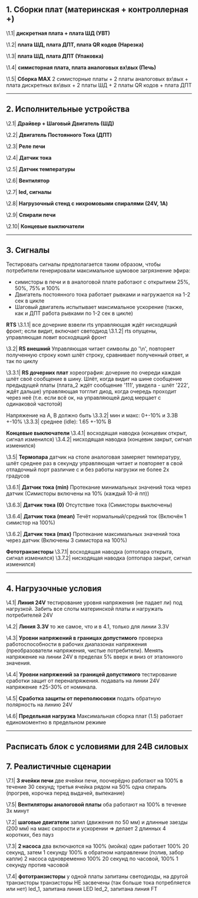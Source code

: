 ## 1. Сборки плат (материнская + контроллерная +)

\\1.1|
**дискретная плата + плата ШД (УВТ)**

\\1.2|
**плата ШД, плата ДПТ, плата QR кодов (Нарезка)**

\\1.3|
**плата ШД, плата ДПТ (Упаковка)**

\\1.4|
**симисторная плата, плата аналоговых вх\вых (Печь)**

\\1.5|
**Сборка MAX**
2 симисторные платы + 2 платы аналоговых вх\вых + плата дискретных вх\вых + 2 платы ШД + 2 платы QR кодов + плата ДПТ

----------------------------------------------

## 2. Исполнительные устройства

\\2.1|
**Драйвер + Шаговый Двигатель (ШД)**

\\2.2|
**Двигатель Постоянного Тока (ДПТ)**

\\2.3|
**Реле печи**

\\2.4|
**Датчик тока**

\\2.5|
**Датчик температуры**

\\2.6|
**Вентилятор**

\\2.7|
**led, сигналы**

\\2.8|
**Нагрузочный стенд с нихромовыми спиралями (24V, 1A)**

\\2.9|
**Спирали печи**

\\2.10|
**Концевые выключатели**

----------------------------------------------

## 3. Сигналы
Тестировать сигналы предполагается таким образом, чтобы потребители генерировали максимальное шумовое загрязнение эфира: 
- симисторы в печи и в аналоговой плате работают с открытием 25%, 50%, 75% и 100%
- Двигатель постоянного тока работает рывками и нагружается на 1-2 сек в цикле
- Шаговый двигатель испытывает максимальное ускорение (также, как и ДПТ работа рывками по 1-2 сек в цикле)

**RTS**
    \\3.1.1|
    все дочерние взвели rts
    управляющая ждёт нисходящий фронт; если видит, включает светодиод
    \\3.1.2|
    rts опущены, управляющая ловит восходящий фронт

\\3.2|
**RS внешний**
Управляющая читает символы до '\n', повторяет полученную строку комп шлёт строку, сравнивает полученный ответ, и так по циклу

\\3.3.1|
**RS дочерних плат**
хореография: дочерние по очереди каждая шлёт своё сообщение в шину. Шлёт, когда видит на шине сообщение предыдущей платы
(плата\_2 ждёт сообщение '111', увидела - шлёт '222', ждёт дальше)
управляющая тогглит диод, когда очередь проходит через неё
(т.е. если всё ок, на управляющей диод мерцает с одинаковой частотой)

Напряжение на A, B должно быть
\\3.3.2|
мин и макс: 0+-10% и 3.3В +-10%
\\3.3.3|
среднее (idle): 1.65 +-10% В

**Концевые выключатели**
    \\3.4.1|
    восходящая наводка (концевик открыт, сигнал изменился)
    \\3.4.2|
    нисходящая наводка (концевик закрыт, сигнал изменился)

\\3.5|
**Термопара**
датчик на столе
аналоговая замеряет температуру, шлёт среднее раз в секунду
управляющая читает и повторяет в свой отладочный порт
различие с и без работы нагрузки не более 2х градусов

\\3.6.1|
**Датчик тока (min)**
Протекание минимальных значений тока через датчик
(Симисторы включены на 10% (каждый 10-й пп))

\\3.6.3|
**Датчик тока (0)**
Отсутствие тока
(Симисторы выключены)

\\3.6.4|
**Датчик тока (mean)**
Течёт нормальный/средний ток
(Включён 1 симистор на 100%)

\\3.6.2|
**Датчик тока (max)**
Протекание максимальных значений тока через датчик
(Включены 3 симистора на 100%)

**Фототранзисторы**
    \\3.7.1|
    восходящая наводка (оптопара открыта, сигнал изменился)
    \\3.7.2|
    нисходящая наводка (оптопара закрыт, сигнал изменился)

----------------------------------------------

## 4. Нагрузочные условия

\\4.1|
**Линия 24V**
тестирование уровня напряжения (не падает ли) под нагрузкой. Забить все слоты материнской платы и нагружать потребителей 24V

\\4.2|
**Линия 3.3V**
то же самое, что и в 4.1, только для линии 3.3V

\\4.3|
**Уровни напряжений в границах допустимого**
проверка работоспособности в рабочих диапазонах напряжения (преобразователи напряжения, чистые потребители). Менять напряжение на линии 24V в пределах 5% вверх и вниз от эталонного значения.

\\4.4|
**Уровни напряжений за границей допустимого**
тестирование сработки защит от перенапряжения. подавать на линии 24V напряжение ±25-30% от номинала.

\\4.5|
**Сработка защиты от переполюсовки** 
подать обратную полярность на линию 24V

\\4.6|
**Предельная нагрузка**
Максимальная сборка плат (1.5) работает единомоментно в предельном режиме

----------------------------------------------

Расписать блок с условиями для 24В силовых
----------------------------------------------

## 7. Реалистичные сценарии

\\7.1|
**3 ячейки печи**
две ячейки печи, поочерёдно работают на 100% в течение 30 секунд; третья ячейка рядом на 50% одна спираль
    (прогрев, корочка перед выдачей, выпекание)

\\7.5|
**Вентиляторы аналоговой платы**
оба работают на 100% в течение 3х минут

\\7.2|
**шаговые двигатели**
запил (движения по 50 мм) и длинные заезды (200 мм)
на макс скорости и ускорении
=>
    делает 2 длинных 4 коротких, без пауз

\\7.3|
**2 насоса**
    два включаются на 100%
        (мойка)
    один работает 100% 20 секунд, затем 1 секунду 100% в обратном направлении
        (полив, забор капли) 
    2 насоса одновременно 100% 20 секунд по часовой, 100% 1 секунду против часовой

\\7.4|
**фототранзисторы**
    у одной платы запитаны светодиоды, на другой транзисторы
    транзисторы НЕ засвечены (так больше тока потребляется или нет)
    led\_1, запитана линия LED
    led\_2, запитана линия FT